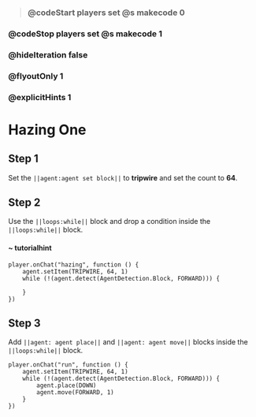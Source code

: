 >### @codeStart players set @s makecode 0
### @codeStop players set @s makecode 1

### @hideIteration false 
### @flyoutOnly 1
### @explicitHints 1


# Hazing One

## Step 1
Set the ``||agent:agent set block||`` to **tripwire** and set the count to **64**. 

## Step 2
Use the ``||loops:while||`` block and drop a condition inside the ``||loops:while||`` block.  

#### ~ tutorialhint

```blocks
player.onChat("hazing", function () {
    agent.setItem(TRIPWIRE, 64, 1)
    while (!(agent.detect(AgentDetection.Block, FORWARD))) {
    	
    }
})

``` 
## Step 3
Add ``||agent: agent place||`` and ``||agent: agent move||`` blocks inside the ``||loops:while||`` block. 

```blocks
player.onChat("run", function () {
    agent.setItem(TRIPWIRE, 64, 1)
    while (!(agent.detect(AgentDetection.Block, FORWARD))) {
        agent.place(DOWN)
        agent.move(FORWARD, 1)
    }
})
```
